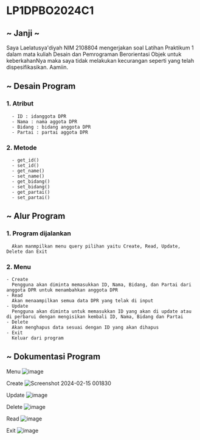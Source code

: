 # LP1DPBO2024C1

## ~ Janji ~
Saya Laelatusya'diyah NIM 2108804 mengerjakan soal Latihan Praktikum 1 dalam mata kuliah Desain dan Pemrograman Berorientasi Objek untuk keberkahanNya maka saya tidak melakukan kecurangan seperti yang telah dispesifikasikan. Aamiin.

## ~ Desain Program
### 1. Atribut
      - ID : idanggota DPR
      - Nama : nama aggota DPR
      - Bidang : bidang anggota DPR
      - Partai : partai aggota DPR
### 2. Metode
      - get_id()
      - set_id()
      - get_name()
      - set_name()
      - get_bidang()
      - set_bidang()
      - get_partai()
      - set_partai()
      
## ~ Alur Program
### 1. Program dijalankan
      Akan manmpilkan menu query pilihan yaitu Create, Read, Update, Delete dan Exit
### 2. Menu
    - Create
      Pengguna akan diminta memasukkan ID, Nama, Bidang, dan Partai dari anggota DPR untuk menambahkan anggota DPR
    - Read
      Akan menaampilkan semua data DPR yang telak di input
    - Update
      Pengguna akan diminta untuk memasukkan ID yang akan di update atau di perbarui dengan mengisikan kembali ID, Nama, Bidang dan Partai
    - Delete
      Akan menghapus data sesuai dengan ID yang akan dihapus
    - Exit
      Keluar dari program

## ~ Dokumentasi Program
Menu
![image](https://github.com/Laelatusyadiyah/LP1DPBO2024C1/assets/100916724/8af64f86-ec0d-4da4-88a2-7e05fdf8b5a1)

Create
![Screenshot 2024-02-15 001830](https://github.com/Laelatusyadiyah/LP1DPBO2024C1/assets/100916724/63eff638-4cba-4588-a243-b2c16690489f)

Update
![image](https://github.com/Laelatusyadiyah/LP1DPBO2024C1/assets/100916724/e8f30736-b963-4a2f-a2c7-60c99c5389bf)

Delete
![image](https://github.com/Laelatusyadiyah/LP1DPBO2024C1/assets/100916724/5f4873d3-17b8-4ae1-995d-06df36246f5b)

Read
![image](https://github.com/Laelatusyadiyah/LP1DPBO2024C1/assets/100916724/a77411d9-7e57-462f-96a6-26883d23fd07)

Exit
![image](https://github.com/Laelatusyadiyah/LP1DPBO2024C1/assets/100916724/9b822ab3-6b85-465a-bf66-e34d12496b14)
